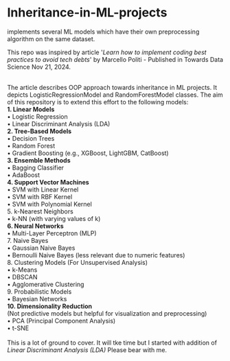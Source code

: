 # Inheritance-in-ML-projects
implements several ML models which have their own preprocessing algorithm on the same dataset.<br>

This repo was inspired by article '<i>Learn how to implement coding best practices to avoid tech debts</i>'
by  Marcello Politi - Published in  Towards Data Science Nov 21, 2024.<br><br>

The article describes OOP approach towards inheritance in ML projects. It depicts LogisticRegressionModel and RandomForestModel classes.  The 
aim of this repository is to extend this effort to the following models:<br>
**1. Linear Models**<br>
•	Logistic Regression<br>
•	Linear Discriminant Analysis (LDA)<br>
**2. Tree-Based Models**<br>
•	Decision Trees<br>
•	Random Forest<br>
•	Gradient Boosting (e.g., XGBoost, LightGBM, CatBoost)<br>
**3. Ensemble Methods**<br>
•	Bagging Classifier<br>
•	AdaBoost<br>
**4. Support Vector Machines**<br>
•	SVM with Linear Kernel<br>
•	SVM with RBF Kernel<br>
•	SVM with Polynomial Kernel<br>
5. k-Nearest Neighbors<br>
•	k-NN (with varying values of k)<br>
**6. Neural Networks**<br>
•	Multi-Layer Perceptron (MLP)<br>
7. Naive Bayes<br>
•	Gaussian Naive Bayes<br>
•	Bernoulli Naive Bayes (less relevant due to numeric features)<br>
8. Clustering Models (For Unsupervised Analysis)<br>
•	k-Means<br>
•	DBSCAN<br>
•	Agglomerative Clustering<br>
9. Probabilistic Models<br>
•	Bayesian Networks<br>
**10. Dimensionality Reduction**<br>
(Not predictive models but helpful for visualization and preprocessing)<br>
•	PCA (Principal Component Analysis)<br>
•	t-SNE<br><br>This is a lot of ground to cover. It will tke time but I started with addition of <i>Linear Discriminant Analysis (LDA)</i> Please bear with me. 

